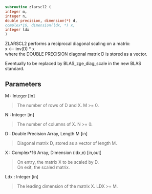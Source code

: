 ```fortran  
subroutine zlarscl2 (  
integer m,  
integer n,  
double precision, dimension(*) d,  
complex*16, dimension(ldx, *) x,  
integer ldx  
)  
```  
  
ZLARSCL2 performs a reciprocal diagonal scaling on a matrix:  
x <-- inv(D) * x  
where the DOUBLE PRECISION diagonal matrix D is stored as a vector.  
  
Eventually to be replaced by BLAS_zge_diag_scale in the new BLAS  
standard.  
  
## Parameters  
M : Integer [in]  
> The number of rows of D and X. M >= 0.  
  
N : Integer [in]  
> The number of columns of X. N >= 0.  
  
D : Double Precision Array, Length M [in]  
> Diagonal matrix D, stored as a vector of length M.  
  
X : Complex*16 Array, Dimension (ldx,n) [in,out]  
> On entry, the matrix X to be scaled by D.  
> On exit, the scaled matrix.  
  
Ldx : Integer [in]  
> The leading dimension of the matrix X. LDX >= M.  
  

